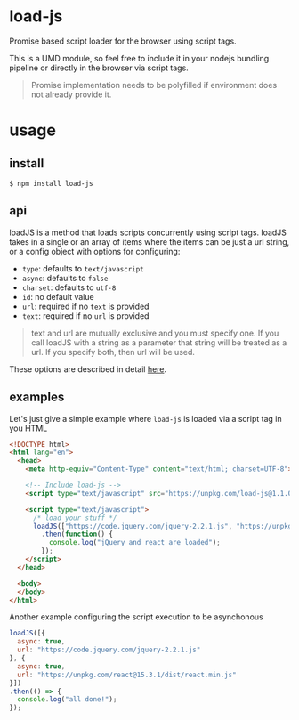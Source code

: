 # load-js
Promise based script loader for the browser using script tags.

This is a UMD module, so feel free to include it in your nodejs bundling pipeline or directly in the browser via script tags.

> Promise implementation needs to be polyfilled if environment does not already provide it.

# usage

## install

```
$ npm install load-js
```

## api

loadJS is a method that loads scripts concurrently using script tags. loadJS takes in a single or an array of items where the items can be just a url string, or a config object with options for configuring:

- `type`: defaults to `text/javascript`
- `async`: defaults to `false`
- `charset`: defaults to `utf-8`
- `id`: no default value
- `url`: required if no `text` is provided
- `text`: required if no `url` is provided

> text and url are mutually exclusive and you must specify one. If you call loadJS with a string as a parameter that string will be treated as a url. If you specify both, then url will be used.

These options are described in detail [here](https://developer.mozilla.org/en-US/docs/Web/HTML/Element/script).

## examples

Let's just give a simple example where `load-js` is loaded via a script tag in you HTML

``` html
<!DOCTYPE html>
<html lang="en">
  <head>
    <meta http-equiv="Content-Type" content="text/html; charset=UTF-8">

    <!-- Include load-js -->
    <script type="text/javascript" src="https://unpkg.com/load-js@1.1.0"></script>

    <script type="text/javascript">
      /* load your stuff */
      loadJS(["https://code.jquery.com/jquery-2.2.1.js", "https://unpkg.com/react@15.3.1/dist/react.min.js"])
        .then(function() {
          console.log("jQuery and react are loaded");
        });
    </script>
  </head>

  <body>
  </body>
</html>
```

Another example configuring the script execution to be asynchonous

``` javascript
loadJS([{
  async: true,
  url: "https://code.jquery.com/jquery-2.2.1.js"
}, {
  async: true,
  url: "https://unpkg.com/react@15.3.1/dist/react.min.js"
}])
.then(() => {
  console.log("all done!");
});
```
